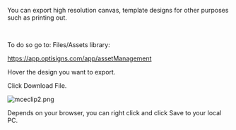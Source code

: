<p>You can export high resolution canvas, template designs for other purposes such as printing out.</p>
<p> </p>
<p>To do so go to: Files/Assets library:</p>
<p><a href="https://app.optisigns.com/app/assetManagement">https://app.optisigns.com/app/assetManagement</a></p>
<p>Hover the design you want to export.</p>
<p>Click Download File.</p>
<p><img src="https://support.optisigns.com/hc/article_attachments/1500001427182" alt="mceclip2.png"></p>
<p>Depends on your browser, you can right click and click Save to your local PC.</p>
<p> </p>
<p> </p>
<p> </p>
<p> </p>